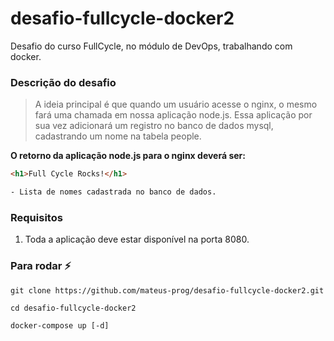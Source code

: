 # desafio-fullcycle-docker2
Desafio do curso FullCycle, no módulo de DevOps, trabalhando com docker.

### Descrição do desafio
> A ideia principal é que quando um usuário acesse o nginx, o mesmo fará uma chamada em nossa aplicação node.js. Essa aplicação por sua vez adicionará um registro no banco de dados mysql, cadastrando um nome na tabela people.

__O retorno da aplicação node.js para o nginx deverá ser:__
```html
<h1>Full Cycle Rocks!</h1>

- Lista de nomes cadastrada no banco de dados.
```

### Requisitos
1. Toda a aplicação deve estar disponível na porta 8080.

  
### Para rodar :zap:
```
git clone https://github.com/mateus-prog/desafio-fullcycle-docker2.git

cd desafio-fullcycle-docker2

docker-compose up [-d]
```
<br/>
<br/>
